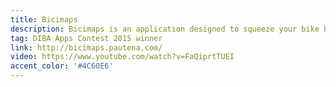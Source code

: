 ```yaml
---
title: Bicimaps
description: Bicimaps is an application designed to squeeze your bike bonus to the fullest. Through the use of Open Data, it improves the experience using shared bicycles
tag: DIBA Apps Contest 2015 winner
link: http://bicimaps.pautena.com/
video: https://www.youtube.com/watch?v=FaQiprtTUEI
accent_color: '#4C60E6'
---
```

